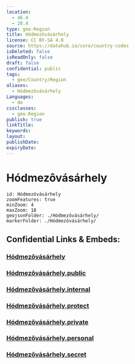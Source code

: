 ```yaml
---
location:
  - 46.4
  - 20.4
type: geo-Region
title: Hódmezôvásárhely
license: CC BY-SA 4.0
source: https://datahub.io/core/country-codes
isDeleted: false
isReadOnly: false
draft: false
confidential: public
tags:
  - geo/Country/Region
aliases:
  - Hódmezôvásárhely
Languages:
  - de
cssclasses:
  - geo-Region
publish: true
linkTitle:
keywords:
layout:
publishDate:
expiryDate:
---
```


# Hódmezôvásárhely

```leaflet
id: Hódmezôvásárhely
zoomFeatures: true 
minZoom: 4 
maxZoom: 18
geojsonFolder: ./Hódmezôvásárhely/
markerFolder: ./Hódmezôvásárhely/
```


## Confidential Links & Embeds: 

### [Hódmezôvásárhely](/_Standards/Earth/Continent/Europe/Europe~East/Hungary/Counties~Hungary/Csongrád/counties~Csongrád/Hódmezôvásárhely.md) 

### [Hódmezôvásárhely.public](/_public/Earth/Continent/Europe/Europe~East/Hungary/Counties~Hungary/Csongrád/counties~Csongrád/Hódmezôvásárhely.public.md) 

### [Hódmezôvásárhely.internal](/_internal/Earth/Continent/Europe/Europe~East/Hungary/Counties~Hungary/Csongrád/counties~Csongrád/Hódmezôvásárhely.internal.md) 

### [Hódmezôvásárhely.protect](/_protect/Earth/Continent/Europe/Europe~East/Hungary/Counties~Hungary/Csongrád/counties~Csongrád/Hódmezôvásárhely.protect.md) 

### [Hódmezôvásárhely.private](/_private/Earth/Continent/Europe/Europe~East/Hungary/Counties~Hungary/Csongrád/counties~Csongrád/Hódmezôvásárhely.private.md) 

### [Hódmezôvásárhely.personal](/_personal/Earth/Continent/Europe/Europe~East/Hungary/Counties~Hungary/Csongrád/counties~Csongrád/Hódmezôvásárhely.personal.md) 

### [Hódmezôvásárhely.secret](/_secret/Earth/Continent/Europe/Europe~East/Hungary/Counties~Hungary/Csongrád/counties~Csongrád/Hódmezôvásárhely.secret.md)

